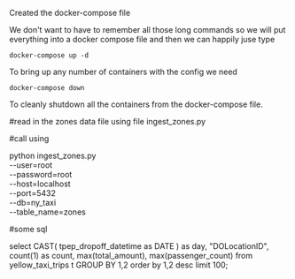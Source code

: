
Created the docker-compose file 

We don't want to have to remember all those long commands so we will put everything into a docker compose file and then we can happily juse type 

```console
docker-compose up -d 
```
To bring up any number of containers with the config we need

```console
docker-compose down
```
To cleanly shutdown all the containers from the docker-compose file.



#read in the zones data file using file ingest_zones.py

#call using 

python ingest_zones.py \
  --user=root \
  --password=root \
  --host=localhost \
  --port=5432 \
  --db=ny_taxi \
  --table_name=zones


#some sql

select
CAST( tpep_dropoff_datetime as DATE ) as day,
"DOLocationID",
count(1) as count,
max(total_amount),
max(passenger_count)
from
yellow_taxi_trips t
GROUP BY 
1,2
order by 1,2 desc
limit 100;





    